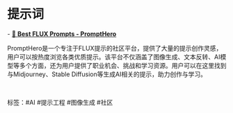 

# 提示词



<div class="grid cards" markdown>

\- [📗 **Best FLUX Prompts - PromptHero**](https://prompthero.com/flux-prompts?sort=hot)

PromptHero是一个专注于FLUX提示的社区平台，提供了大量的提示创作灵感，用户可以按热度浏览各类优质提示。该平台不仅涵盖了图像生成、文本反转、AI模型等多个方面，还为用户提供了职业机会、挑战和学习资源。用户可以在这里找到与Midjourney、Stable Diffusion等生成AI相关的提示，助力创作与学习。

</br>

标签：#AI #提示工程 #图像生成 #社区

</div>


